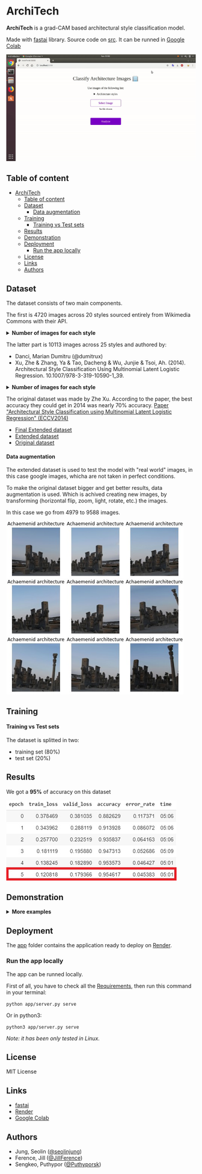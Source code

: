 # ArchiTech
**ArchiTech** is a grad-CAM based architectural style classification model. 

Made with [fastai](https://www.fast.ai) library.
Source code on [src](./src/architectural-style-recognition.ipynb). It can be runned in [Google Colab](colab.research.google.com)

![Deconstructivism](./images/test1.gif)



## Table of content
- [ArchiTech](#architech)
  - [Table of content](#table-of-content)
  - [Dataset](#dataset)
      - [Data augmentation](#data-augmentation)
  - [Training](#training)
      - [Training vs Test sets](#training-vs-test-sets)
  - [Results](#results)
  - [Demonstration](#demonstration)
  - [Deployment](#deployment)
    - [Run the app locally](#run-the-app-locally)
  - [License](#license)
  - [Links](#links)
  - [Authors](#authors)



## Dataset

The dataset consists of two main components.  

The first is 4720 images across 20 styles sourced entirely from Wikimedia Commons with their API.  

<details><summary><b>Number of images for each style</b></summary>

- Amazigh architecture: 155
- Architecture of Edo Period: 303
- Architecture of the Joseon Dynasty: 255
- Architecture of the Qing Dynasty: 293
- Balinese architecture: 172
- Brutalist architecture: 256
- Buddhist architecture: 220
- Dravidian architecture: 241
- Hausa architecture: 217
- Jain architecture: 107
- Khmer architecture: 257
- Maya architecture: 337
- Minangkabau architecture: 315
- Moorish architecture: 218
- Mughal architecture: 262
- Ottoman architecture: 324
- Pueblo architecture: 68
- Safavid architecture: 344
- Stalinist architecture: 212
- Swahili architecture: 152
</details>

The latter part is 10113 images across 25 styles and authored by:

- Danci, Marian Dumitru (@dumitrux)
- Xu, Zhe & Zhang, Ya & Tao, Dacheng & Wu, Junjie & Tsoi, Ah. (2014). Architectural Style Classification Using Multinomial Latent Logistic Regression. 10.1007/978-3-319-10590-1_39.  

<details><summary><b>Number of images for each style</b></summary>

- Achaemenid architecture: 392
- American craftsman style: 364
- American Foursquare architecture: 362
- Ancient Egyptian architecture: 406
- Art Deco architecture: 566
- Art Nouveau architecture: 615
- Baroque architecture: 456
- Bauhaus architecture: 315
- Beaux-Arts architecture: 424
- Byzantine architecture: 313
- Chicago school architecture: 278
- Colonial architecture: 480
- Deconstructivism: 335
- Edwardian architecture: 280
- Georgian architecture: 381
- Gothic architecture: 331
- Greek Revival architecture: 523
- International style: 417
- Novelty architecture: 382
- Palladian architecture: 343
- Postmodern architecture: 322
- Queen Anne architecture: 720
- Romanesque architecture: 301
- Russian Revival architecture: 352
- Tudor Revival architecture: 455
</details>


The original dataset was made by Zhe Xu.
According to the paper, the best accuracy they could get in 2014 was nearly 70% accuracy.
[Paper "Architectural Style Classification using Multinomial Latent Logistic Regression" (ECCV2014)](http://vigir.missouri.edu/~gdesouza/Research/Conference_CDs/ECCV_2014/papers/8689/86890600.pdf)

- [Final Extended dataset](https://www.kaggle.com/datasets/jungseolin/international-architectural-styles-combined)
- [Extended dataset](https://www.kaggle.com/dumitrux/architectural-styles-dataset)
- [Original dataset](https://www.kaggle.com/wwymak/architecture-dataset)



#### Data augmentation

The extended dataset is used to test the model with "real world" images, in this case google images, whicha are not taken in perfect conditions.

To make the original dataset bigger and get better results, data augmentation is used.
Which is achived creating new images, by transforming (horizontal flip, zoom, light, rotate, etc.) the images.

In this case we go from 4979 to 9588 images.

![Data augmentation](./images/data-augmentation.jpg)



## Training

#### Training vs Test sets

The dataset is splitted in two:
  * training set (80%)
  * test set (20%)



## Results
We got a **95%** of accuracy on this dataset

![Accuracy results](./images/results.jpg)



## Demonstration

<details><summary><b>More examples</b></summary>

**Greek Revival:**

![Greek Revival](./images/test2.gif)


**Byzantine:**

![Byzantine](./images/test3.gif)


**Gothic:**

![Gothic](./images/test4.gif)


**Bauhaus:**

![Bauhaus](./images/test5.gif)

</details>



## Deployment

The [app](./app) folder contains the application ready to deploy on [Render](https://render.com).



### Run the app locally

The app can be runned locally.

First of all, you have to check all the [Requirements](./requirements.txt), then run this command in your terminal:

    python app/server.py serve

Or in python3:

    python3 app/server.py serve


*Note: it has been only tested in Linux.*



## License

MIT License



## Links

* [fastai](https://www.fast.ai)
* [Render](https://render.com)
* [Google Colab](colab.research.google.com)



## Authors
- Jung, Seolin ([@seolinjung](https://github.com/seolinjung))
- Ference, Jill ([@JillFerence](https://github.com/JillFerence))
- Sengkeo, Puthypor ([@Puthyporsk](https://github.com/Puthyporsk))
